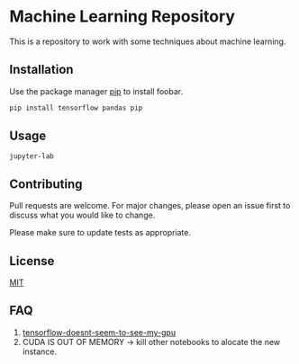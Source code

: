 # Machine Learning Repository

This is a repository to work with some techniques about machine learning.

## Installation

Use the package manager [pip](https://pip.pypa.io/en/stable/) to install foobar.

```bash
pip install tensorflow pandas pip 
```

## Usage

```shell
jupyter-lab
```

## Contributing
Pull requests are welcome. For major changes, please open an issue first to discuss what you would like to change.

Please make sure to update tests as appropriate.

## License
[MIT](https://choosealicense.com/licenses/mit/)

## FAQ
1. [tensorflow-doesnt-seem-to-see-my-gpu](https://stackoverflow.com/questions/41402409/tensorflow-doesnt-seem-to-see-my-gpu)
2. CUDA IS OUT OF MEMORY -> kill other notebooks to alocate the new instance.